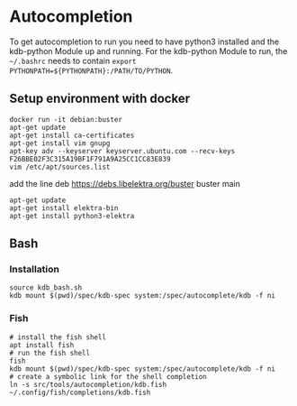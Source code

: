 # Autocompletion

To get autocompletion to run you need to have python3 installed and the kdb-python Module up and running.
For the kdb-python Module to run, the `~/.bashrc` needs to contain `export PYTHONPATH=${PYTHONPATH}:/PATH/TO/PYTHON`.

## Setup environment with docker

```
docker run -it debian:buster
apt-get update
apt-get install ca-certificates
apt-get install vim gnupg
apt-key adv --keyserver keyserver.ubuntu.com --recv-keys F26BBE02F3C315A19BF1F791A9A25CC1CC83E839
vim /etc/apt/sources.list
```

add the line deb https://debs.libelektra.org/buster buster main

```
apt-get update
apt-get install elektra-bin
apt-get install python3-elektra
```

## Bash

### Installation

```
source kdb_bash.sh
kdb mount $(pwd)/spec/kdb-spec system:/spec/autocomplete/kdb -f ni
```

### Fish

```
# install the fish shell
apt install fish
# run the fish shell
fish
kdb mount $(pwd)/spec/kdb-spec system:/spec/autocomplete/kdb -f ni
# create a symbolic link for the shell completion
ln -s src/tools/autocompletion/kdb.fish ~/.config/fish/completions/kdb.fish
```
